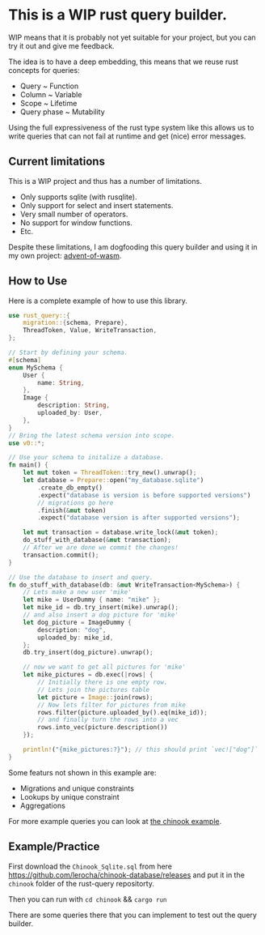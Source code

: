 # This is a WIP rust query builder.
WIP means that it is probably not yet suitable for your project, but you can try it out and give me feedback.

The idea is to have a deep embedding, this means that we reuse rust concepts for queries:
- Query ~ Function
- Column ~ Variable
- Scope ~ Lifetime
- Query phase ~ Mutability

Using the full expressiveness of the rust type system like this allows us to write queries that can not fail at runtime and get (nice) error messages.

## Current limitations
This is a WIP project and thus has a number of limitations.
- Only supports sqlite (with rusqlite).
- Only support for select and insert statements.
- Very small number of operators.
- No support for window functions.
- Etc.

Despite these limitations, I am dogfooding this query builder and using it in my own project: [advent-of-wasm](https://github.com/LHolten/advent-of-wasm).

## How to Use

Here is a complete example of how to use this library.

```rust
use rust_query::{
    migration::{schema, Prepare},
    ThreadToken, Value, WriteTransaction,
};

// Start by defining your schema.
#[schema]
enum MySchema {
    User {
        name: String,
    },
    Image {
        description: String,
        uploaded_by: User,
    },
}
// Bring the latest schema version into scope.
use v0::*;

// Use your schema to initalize a database.
fn main() {
    let mut token = ThreadToken::try_new().unwrap();
    let database = Prepare::open("my_database.sqlite")
        .create_db_empty()
        .expect("database is version is before supported versions")
        // migrations go here
        .finish(&mut token)
        .expect("database version is after supported versions");

    let mut transaction = database.write_lock(&mut token);
    do_stuff_with_database(&mut transaction);
    // After we are done we commit the changes!
    transaction.commit();
}

// Use the database to insert and query.
fn do_stuff_with_database(db: &mut WriteTransaction<MySchema>) {
    // Lets make a new user 'mike'
    let mike = UserDummy { name: "mike" };
    let mike_id = db.try_insert(mike).unwrap();
    // and also insert a dog picture for 'mike'
    let dog_picture = ImageDummy {
        description: "dog",
        uploaded_by: mike_id,
    };
    db.try_insert(dog_picture).unwrap();

    // now we want to get all pictures for 'mike'
    let mike_pictures = db.exec(|rows| {
        // Initially there is one empty row.
        // Lets join the pictures table
        let picture = Image::join(rows);
        // Now lets filter for pictures from mike
        rows.filter(picture.uploaded_by().eq(mike_id));
        // and finally turn the rows into a vec
        rows.into_vec(picture.description())
    });

    println!("{mike_pictures:?}"); // this should print `vec!["dog"]`
}
```
Some featurs not shown in this example are:
- Migrations and unique constraints
- Lookups by unique constraint
- Aggregations

For more example queries you can look at [the chinook example](/tests/chinook.rs).

## Example/Practice
First download the `Chinook_Sqlite.sql` from here https://github.com/lerocha/chinook-database/releases and put it in the `chinook` folder of the rust-query repositorty.

Then you can run with `cd chinook` && `cargo run`

There are some queries there that you can implement to test out the query builder.